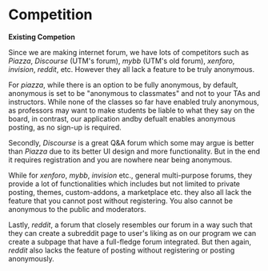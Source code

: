 # Competition

**Existing Competion**

Since we are making internet forum, we have lots of competitors such as *Piazza*, *Discourse* (UTM's forum), *mybb* (UTM's old forum), *xenforo*, *invision*, *reddit*, etc. However they all lack a feature to be truly anonymous. 

For *piazza*, while there is an option to be fully anonymous, by default, anonymous is set to be "anonymous to classmates" and not to your TAs and instructors. While none of the classes so far have enabled truly anonymous, as professors may want to make students be liable to what they say on the board, in contrast, our application andby defualt enables anonymous posting, as no sign-up is required.

Secondly, *Discourse* is a great Q&A forum which some may argue is better than *Piazza* due to its better UI design and more functionality. But in the end it requires registration and you are nowhere near being anonymous. 

While for *xenforo*, *mybb*, *invision* etc., general multi-purpose forums, they provide a lot of functionalities which includes but not limited to private posting, themes, custom-addons, a marketplace etc. they also all lack the feature that you cannot post without registering. You also cannot be anonymous to the public and moderators. 

Lastly, *reddit*, a forum that closely resembles our forum in a way such that they can create a subreddit page to user's liking as on our program we can create a subpage that have a full-fledge forum integrated. But then again, *reddit* also lacks the feature of posting without registering or posting anonymously. 